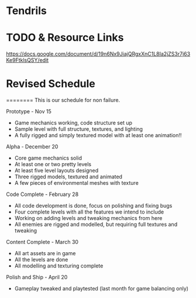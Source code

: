 Tendrils
========

# TODO & Resource Links
https://docs.google.com/document/d/19n6Nx9JiajQRgxXnC1L8Ia2jZS3r7j63Ke9FtklsQSY/edit

# Revised Schedule
========
This is our schedule for non failure.

Prototype           - Nov 15
* Game mechanics working, code structure set up
* Sample level with full structure, textures, and lighting
* A fully rigged and simply textured model with at least one animation!!

Alpha               - December 20
* Core game mechanics solid
* At least one or two pretty levels
* At least five level layouts designed
* Three rigged models, textured and animated
* A few pieces of environmental meshes with texture

Code Complete       - February 28
* All code development is done, focus on polishing and fixing bugs
* Four complete levels with all the features we intend to include
* Working on adding levels and tweaking mechanics from here
* All enemies are rigged and modelled, but requiring full textures and tweaking

Content Complete    - March 30
* All art assets are in game
* All the levels are done
* All modelling and texturing complete

Polish and Ship     - April 20
* Gameplay tweaked and playtested (last month for game balancing only)


